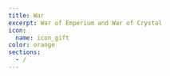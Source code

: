 ```yaml
---
title: War
excerpt: War of Emperium and War of Crystal
icon:
  name: icon_gift
color: orange
sections:
  - /
---
```

